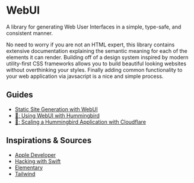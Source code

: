 # WebUI

A library for generating Web User Interfaces in a simple, type-safe, and consistent manner.

No need to worry if you are not an HTML expert, this library contains extensive documentation explaining the semantic meaning for each of the elements it can render. Building off of a design system inspired by modern utility-first CSS frameworks allows you to build beautiful looking websites without overthinking your styles. Finally adding common functionality to your web application via javsacript is a nice and simple process.

## Guides

- [Static Site Generation with WebUI](https://maclong9.github.io/portfolio/articles/introduction-to-webui)
- [🚧: Using WebUI with Hummingbird](./)
- [🚧: Scaling a Hummingbird Application with Cloudflare](./)

## Inspirations & Sources

- [Apple Developer](https://developer.apple.com/videos/play/wwdc2021/10253/)
- [Hacking with Swift](https://www.hackingwithswift.com/articles/266/build-your-next-website-in-swift)
- [Elementary](https://github.com/sliemeobn/elementary/tree/main)
- [Tailwind](http://tailwindcss.com)
